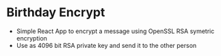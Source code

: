 # Birthday Encrypt

- Simple React App to encrypt a message using OpenSSL RSA symetric encryption
- Use as 4096 bit RSA private key and send it to the other person 